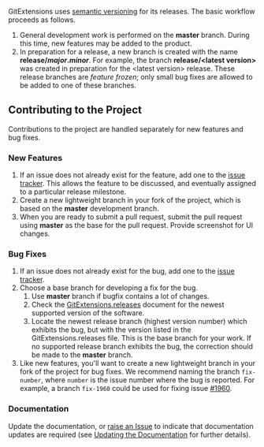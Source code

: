 GitExtensions uses [semantic versioning](http://semver.org) for its releases. The basic workflow proceeds as follows.

1. General development work is performed on the **master** branch. During this time, new features may be added to the product.
2. In preparation for a release, a new branch is created with the name **release/<em>major</em>.<em>minor</em>**. For example, the branch **release/\<latest version\>** was created in preparation for the \<latest version\> release. These release branches are *feature frozen*; only small bug fixes are allowed to be added to one of these branches.

## Contributing to the Project

Contributions to the project are handled separately for new features and bug fixes.

### New Features

1. If an issue does not already exist for the feature, add one to the [issue tracker](https://github.com/gitextensions/gitextensions/issues). This allows the feature to be discussed, and eventually assigned to a particular release milestone.
2. Create a new lightweight branch in your fork of the project, which is based on the **master** development branch.
3. When you are ready to submit a pull request, submit the pull request using **master** as the base for the pull request. Provide screenshot for UI changes.

### Bug Fixes

1. If an issue does not already exist for the bug, add one to the [issue tracker](https://github.com/gitextensions/gitextensions/issues).
2. Choose a base branch for developing a fix for the bug. 
   1. Use **master** branch if bugfix contains a lot of changes.
   2. Check the [GitExtensions.releases](https://raw.github.com/gitextensions/gitextensions/configdata/GitExtensions.releases) document for the newest supported version of the software.
   3. Locate the newest release branch (highest version number) which exhibits the bug, but with the version listed in the GitExtensions.releases file. This is the base branch for your work. If no supported release branch exhibits the bug, the correction should be made to the **master** branch.
3. Like new features, you'll want to create a new lightweight branch in your fork of the project for bug fixes. We recommend naming the branch `fix-number`, where `number` is the issue number where the bug is reported. For example, a branch `fix-1960` could be used for fixing issue [#1960](https://github.com/gitextensions/gitextensions/issues/1960).

### Documentation

Update the documentation, or [raise an Issue](https://github.com/gitextensions/GitExtensionsDoc/issues/new) to indicate that documentation updates are required (see [Updating the Documentation](https://github.com/gitextensions/gitextensions/wiki#updating-the-documentation) for further details). 
